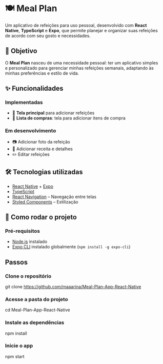 # 🍽️ Meal Plan

Um aplicativo de refeições para uso pessoal, desenvolvido com **React Native**, **TypeScript** e **Expo**, que permite planejar e organizar suas refeições de acordo com seu gosto e necessidades.

## 📌 Objetivo

O **Meal Plan** nasceu de uma necessidade pessoal: ter um aplicativo simples e personalizado para gerenciar minhas refeições semanais, adaptando às minhas preferências e estilo de vida.

## ✨ Funcionalidades

### Implementadas
- 📅 **Tela principal** para adicionar refeições
- 🛒 **Lista de compras**: tela para adicionar itens de compra

### Em desenvolvimento
- 📷 Adicionar foto da refeição
- 📝 Adicionar receita e detalhes
- ✏️ Editar refeições

## 🛠️ Tecnologias utilizadas
- [React Native](https://reactnative.dev/) + [Expo](https://expo.dev/)
- [TypeScript](https://www.typescriptlang.org/)
- [React Navigation](https://reactnavigation.org/) – Navegação entre telas
- [Styled Components](https://styled-components.com/) – Estilização

## 🚀 Como rodar o projeto

### Pré-requisitos
- [Node.js](https://nodejs.org/) instalado
- [Expo CLI](https://docs.expo.dev/) instalado globalmente (`npm install -g expo-cli`)

## Passos

### Clone o repositório
git clone https://github.com/maaarina/Meal-Plan-App-React-Native

### Acesse a pasta do projeto
cd Meal-Plan-App-React-Native

### Instale as dependências
npm install

### Inicie o app
npm start
